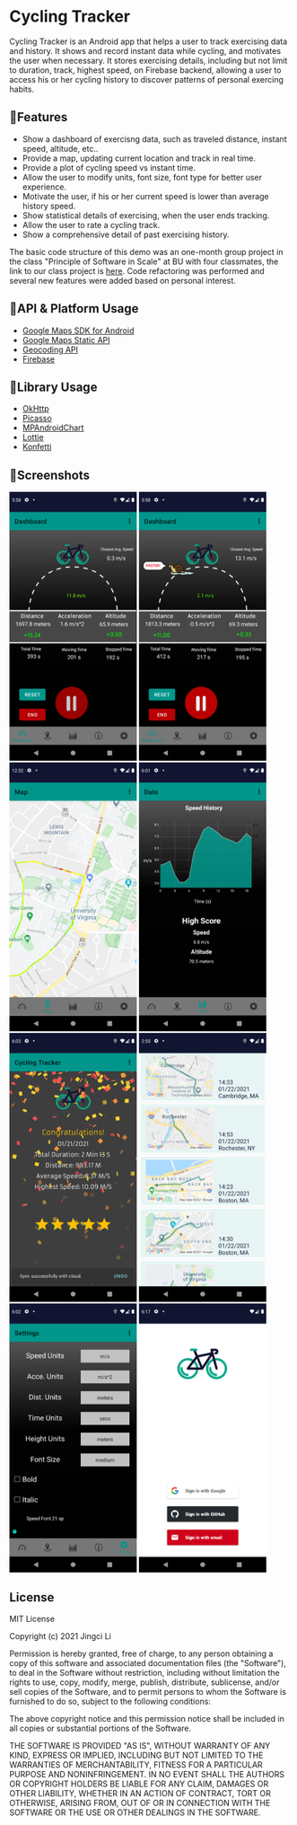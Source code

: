 # Cycling Tracker

Cycling Tracker is an Android app that helps a user to track exercising data and history. It shows and record instant data while cycling, and motivates the user when necessary. It stores exercising details, including but not limit to duration, track, highest speed, on Firebase backend, allowing a user to access his or her cycling history to discover patterns of personal exercing habits.  

## 🧐Features 

* Show a dashboard of exercisng data, such as traveled distance, instant speed, altitude, etc..
* Provide a map, updating current location and track in real time.
* Provide a plot of cycling speed vs instant time. 
* Allow the user to modify units, font size, font type for better user experience.
* Motivate the user, if his or her current speed is lower than average history speed.
* Show statistical details of exercising, when the user ends tracking.
* Allow the user to rate a cycling track.
* Show a comprehensive detail of past exercising history.

The basic code structure of this demo was an one-month group project in the class "Principle of Software in Scale" at BU with four classmates, the link to our class project is [here](https://github.com/LyapunovJingci/Cycling_Tracker_EC500). Code refactoring was performed and several new features were added based on personal interest.

## 📝API & Platform Usage

* [Google Maps SDK for Android](https://developers.google.com/maps/documentation/android-sdk/intro)
* [Google Maps Static API](https://developers.google.com/maps/documentation/maps-static/overview)
* [Geocoding API](https://developers.google.com/maps/documentation/geocoding/overview)
* [Firebase](https://firebase.google.com/)

## 📝Library Usage

* [OkHttp](https://github.com/square/okhttp)
* [Picasso](https://github.com/square/picasso) 
* [MPAndroidChart](https://github.com/PhilJay/MPAndroidChart)
* [Lottie](https://github.com/airbnb/lottie-android)
* [Konfetti](https://github.com/DanielMartinus/Konfetti)

## 🎈Screenshots

<img src="screenshots/dashboard.png" width="45%">&#160;<img src="screenshots/dashboard_slow.png" width="45%">
<img src="screenshots/track.png" width="45%">&#160;<img src="screenshots/graph.png" width="45%">
<img src="screenshots/finish.png" width="45%">&#160;<img src="screenshots/history.png" width="45%">
<img src="screenshots/setting.png" width="45%">&#160;<img src="screenshots/login.png" width="45%">

## License

MIT License

Copyright (c) 2021 Jingci Li

Permission is hereby granted, free of charge, to any person obtaining a copy
of this software and associated documentation files (the "Software"), to deal
in the Software without restriction, including without limitation the rights
to use, copy, modify, merge, publish, distribute, sublicense, and/or sell
copies of the Software, and to permit persons to whom the Software is
furnished to do so, subject to the following conditions:

The above copyright notice and this permission notice shall be included in all
copies or substantial portions of the Software.

THE SOFTWARE IS PROVIDED "AS IS", WITHOUT WARRANTY OF ANY KIND, EXPRESS OR
IMPLIED, INCLUDING BUT NOT LIMITED TO THE WARRANTIES OF MERCHANTABILITY,
FITNESS FOR A PARTICULAR PURPOSE AND NONINFRINGEMENT. IN NO EVENT SHALL THE
AUTHORS OR COPYRIGHT HOLDERS BE LIABLE FOR ANY CLAIM, DAMAGES OR OTHER
LIABILITY, WHETHER IN AN ACTION OF CONTRACT, TORT OR OTHERWISE, ARISING FROM,
OUT OF OR IN CONNECTION WITH THE SOFTWARE OR THE USE OR OTHER DEALINGS IN THE
SOFTWARE.

